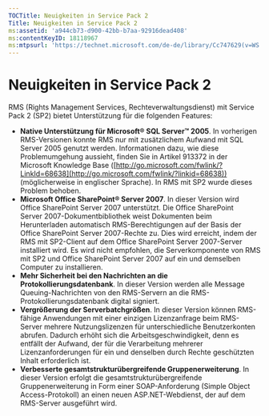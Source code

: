 ```yaml
---
TOCTitle: Neuigkeiten in Service Pack 2
Title: Neuigkeiten in Service Pack 2
ms:assetid: 'a944cb73-d900-42bb-b7aa-92916dead408'
ms:contentKeyID: 18118967
ms:mtpsurl: 'https://technet.microsoft.com/de-de/library/Cc747629(v=WS.10)'
---
```


Neuigkeiten in Service Pack 2
=============================

RMS (Rights Management Services, Rechteverwaltungsdienst) mit Service Pack 2 (SP2) bietet Unterstützung für die folgenden Features:

-   **Native Unterstützung für Microsoft® SQL Server™ 2005**. In vorherigen RMS-Versionen konnte RMS nur mit zusätzlichem Aufwand mit SQL Server 2005 genutzt werden. Informationen dazu, wie diese Problemumgehung aussieht, finden Sie in Artikel 913372 in der Microsoft Knowledge Base ([http://go.microsoft.com/fwlink/?LinkId=68638](http://go.microsoft.com/fwlink/?linkid=68638)) (möglicherweise in englischer Sprache). In RMS mit SP2 wurde dieses Problem behoben.
-   **Microsoft Office SharePoint® Server 2007**. In dieser Version wird Office SharePoint Server 2007 unterstützt. Die Office SharePoint Server 2007-Dokumentbibliothek weist Dokumenten beim Herunterladen automatisch RMS-Berechtigungen auf der Basis der Office SharePoint Server 2007-Rechte zu. Dies wird erreicht, indem der RMS mit SP2-Client auf dem Office SharePoint Server 2007-Server installiert wird. Es wird nicht empfohlen, die Serverkomponente von RMS mit SP2 und Office SharePoint Server 2007 auf ein und demselben Computer zu installieren.
-   **Mehr Sicherheit bei den Nachrichten an die Protokollierungsdatenbank**. In dieser Version werden alle Message Queuing-Nachrichten von den RMS-Servern an die RMS-Protokollierungsdatenbank digital signiert.
-   **Vergrößerung der Serverbatchgrößen**. In dieser Version können RMS-fähige Anwendungen mit einer einzigen Lizenzanfrage beim RMS-Server mehrere Nutzungslizenzen für unterschiedliche Benutzerkonten abrufen. Dadurch erhöht sich die Arbeitsgeschwindigkeit, denn es entfällt der Aufwand, der für die Verarbeitung mehrerer Lizenzanforderungen für ein und denselben durch Rechte geschützten Inhalt erforderlich ist.
-   **Verbesserte gesamtstrukturübergreifende Gruppenerweiterung**. In dieser Version erfolgt die gesamtstrukturübergreifende Gruppenerweiterung in Form einer SOAP-Anforderung (Simple Object Access-Protokoll) an einen neuen ASP.NET-Webdienst, der auf dem RMS-Server ausgeführt wird.